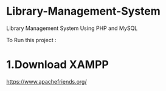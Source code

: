   # Library-Management-System
Library Management System Using PHP and MySQL

To Run this project :

# 1.Download XAMPP
https://www.apachefriends.org/
